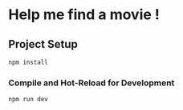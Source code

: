 # Help me find a movie !
## Project Setup

```sh
npm install
```


### Compile and Hot-Reload for Development

```sh
npm run dev
```

